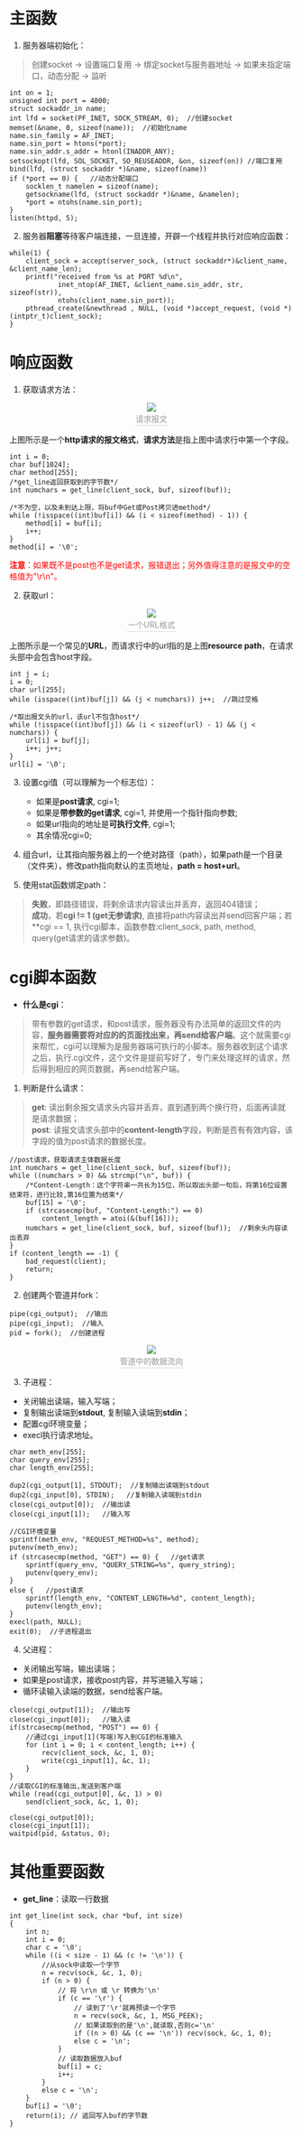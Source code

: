 # **主函数**  
1. 服务器端初始化：  
> 创建socket -> 设置端口复用 -> 绑定socket与服务器地址 -> 如果未指定端口，动态分配 -> 监听  

```
int on = 1;
unsigned int port = 4000;
struct sockaddr_in name;
int lfd = socket(PF_INET, SOCK_STREAM, 0);  //创建socket
memset(&name, 0, sizeof(name));  //初始化name
name.sin_family = AF_INET;
name.sin_port = htons(*port);
name.sin_addr.s_addr = htonl(INADDR_ANY);
setsockopt(lfd, SOL_SOCKET, SO_REUSEADDR, &on, sizeof(on)) //端口复用
bind(lfd, (struct sockaddr *)&name, sizeof(name))
if (*port == 0) {   //动态分配端口
    socklen_t namelen = sizeof(name);
    getsockname(lfd, (struct sockaddr *)&name, &namelen);
    *port = ntohs(name.sin_port);
}
listen(httpd, 5);
```  
2. 服务器**阻塞**等待客户端连接，一旦连接，开辟一个线程并执行对应响应函数： 

```
while(1) {
    client_sock = accept(server_sock, (struct sockaddr*)&client_name, &client_name_len);
    printf("received from %s at PORT %d\n", 
            inet_ntop(AF_INET, &client_name.sin_addr, str, sizeof(str)), 
            ntohs(client_name.sin_port));
    pthread_create(&newthread , NULL, (void *)accept_request, (void *)(intptr_t)client_sock);
}
```  
# **响应函数**  
1. 获取请求方法：  
<center>
    <img src="https://raw.githubusercontent.com/Shuaikun-Huang/Markdown/master/Tinyhttp/request.png" />  
    <br>
    <div style="color:orange; border-bottom: 1px solid #d9d9d9;
    display: inline-block;
    color: #999;
    padding: 2px;">请求报文</div>
</center>  

上图所示是一个**http请求的报文格式**，**请求方法**是指上图中请求行中第一个字段。

```
int i = 0; 
char buf[1024];
char method[255];
/*get_line返回获取到的字节数*/
int numchars = get_line(client_sock, buf, sizeof(buf)); 

/*不为空，以及未到达上限，将buf中Get或Post拷贝进method*/
while (!isspace((int)buf[i]) && (i < sizeof(method) - 1)) { 
    method[i] = buf[i];
    i++;
}
method[i] = '\0';
```    

<font color=#ff0000>**注意**：如果既不是post也不是get请求，报错退出；另外值得注意的是报文中的空格值为"\r\n"。</font>  
    
2. 获取url：  
<center>
    <img src="https://raw.githubusercontent.com/Shuaikun-Huang/Markdown/master/Tinyhttp/url.png" />  
    <br>
    <div style="color:orange; border-bottom: 1px solid #d9d9d9;
    display: inline-block;
    color: #999;
    padding: 2px;">一个URL格式</div>
</center>  

上图所示是一个常见的**URL**，而请求行中的url指的是上图**resource path**，在请求头部中会包含host字段。

```
int j = i;
i = 0;
char url[255];
while (isspace((int)buf[j]) && (j < numchars)) j++;  //跳过空格

/*取出报文头的url，该url不包含host*/
while (!isspace((int)buf[j]) && (i < sizeof(url) - 1) && (j < numchars)) {
    url[i] = buf[j];
    i++; j++;
}
url[i] = '\0';
```
3. 设置cgi值（可以理解为一个标志位）：   
    - 如果是**post请求**, cgi=1;  
    - 如果是**带参数的get请求**, cgi=1, 并使用一个指针指向参数;
    - 如果url指向的地址是**可执行文件**, cgi=1;    
    - 其余情况cgi=0;  
  
4. 组合url，让其指向服务器上的一个绝对路径（path），如果path是一个目录（文件夹），修改path指向默认的主页地址，**path = host+url**。  
5. 使用stat函数绑定path：  
> **失败**，即路径错误，将剩余请求内容读出并丢弃，返回404错误；  
> **成功**，若**cgi != 1 (get无参请求)**, 直接将path内容读出并send回客户端；若**cgi == 1, 执行cgi脚本，函数参数:client_sock, path, method, query(get请求的请求参数)。

# **cgi脚本函数**  
- **什么是cgi**：  
>带有参数的get请求，和post请求，服务器没有办法简单的返回文件的内容，**服务器需要将对应的的页面找出来，再send给客户端**。这个就需要cgi来帮忙，cgi可以理解为是服务器端可执行的小脚本。服务器收到这个请求之后，执行.cgi文件，这个文件是提前写好了，专门来处理这样的请求，然后得到相应的网页数据，再send给客户端。  
1. 判断是什么请求：
> **get**: 读出剩余报文请求头内容并丢弃，直到遇到两个换行符，后面再读就是请求数据；  
> **post**: 读报文请求头部中的**content-length**字段，判断是否有有效内容，该字段的值为post请求的数据长度。 
```
//post请求，获取请求主体数据长度
int numchars = get_line(client_sock, buf, sizeof(buf));
while ((numchars > 0) && strcmp("\n", buf)) {
    /*Content-Length：这个字符串一共长为15位，所以取出头部一句后，将第16位设置结束符，进行比较,第16位置为结束*/
    buf[15] = '\0';
    if (strcasecmp(buf, "Content-Length:") == 0)
        content_length = atoi(&(buf[16]));
    numchars = get_line(client_sock, buf, sizeof(buf));  //剩余头内容读出丢弃
}
if (content_length == -1) {
    bad_request(client);
    return;
}
``` 
2. 创建两个管道并fork：  
```
pipe(cgi_output);  //输出
pipe(cgi_input);  //输入
pid = fork();  //创建进程
```    
<center>
    <img src="https://raw.githubusercontent.com/Shuaikun-Huang/Markdown/master/Tinyhttp/cgi.png" />  
    <br>
    <div style="color:orange; border-bottom: 1px solid #d9d9d9;
    display: inline-block;
    color: #999;
    padding: 2px;">管道中的数据流向</div>
</center>  

3. 子进程：
- 关闭输出读端，输入写端；
- 复制输出读端到**stdout**, 复制输入读端到**stdin**；
- 配置cgi环境变量；
- execl执行请求地址。  
```
char meth_env[255];
char query_env[255];
char length_env[255];

dup2(cgi_output[1], STDOUT);  //复制输出读端到stdout
dup2(cgi_input[0], STDIN);   //复制输入读端到stdin
close(cgi_output[0]);  //输出读
close(cgi_input[1]);   //输入写

//CGI环境变量
sprintf(meth_env, "REQUEST_METHOD=%s", method);
putenv(meth_env);
if (strcasecmp(method, "GET") == 0) {   //get请求
    sprintf(query_env, "QUERY_STRING=%s", query_string);
    putenv(query_env);
}
else {   //post请求
    sprintf(length_env, "CONTENT_LENGTH=%d", content_length);
    putenv(length_env);
}
execl(path, NULL);
exit(0);  //子进程退出
```  
4. 父进程：
- 关闭输出写端，输出读端；
- 如果是post请求，接收post内容，并写进输入写端；
- 循环读输入读端的数据，send给客户端。  
```
close(cgi_output[1]);  //输出写
close(cgi_input[0]);   //输入读
if(strcasecmp(method, "POST") == 0) {
    //通过cgi_input[1](写端)写入到CGI的标准输入
    for (int i = 0; i < content_length; i++) {
        recv(client_sock, &c, 1, 0);
        write(cgi_input[1], &c, 1);
    }
}
//读取CGI的标准输出,发送到客户端
while (read(cgi_output[0], &c, 1) > 0)
    send(client_sock, &c, 1, 0);

close(cgi_output[0]);
close(cgi_input[1]);
waitpid(pid, &status, 0);
```  
# **其他重要函数**  
- **get_line**：读取一行数据
```
int get_line(int sock, char *buf, int size)
{
    int n;
    int i = 0;
    char c = '\0';  
    while ((i < size - 1) && (c != '\n')) {
        //从sock中读取一个字节
        n = recv(sock, &c, 1, 0);
        if (n > 0) {
            // 将 \r\n 或 \r 转换为'\n'
            if (c == '\r') {
                // 读到了'\r'就再预读一个字节
                n = recv(sock, &c, 1, MSG_PEEK);
                // 如果读取到的是'\n',就读取,否则c='\n'
                if ((n > 0) && (c == '\n')) recv(sock, &c, 1, 0);
                else c = '\n';
            }
            // 读取数据放入buf
            buf[i] = c;
            i++;
        }
        else c = '\n';
    }
    buf[i] = '\0';
    return(i); // 返回写入buf的字节数
}
```